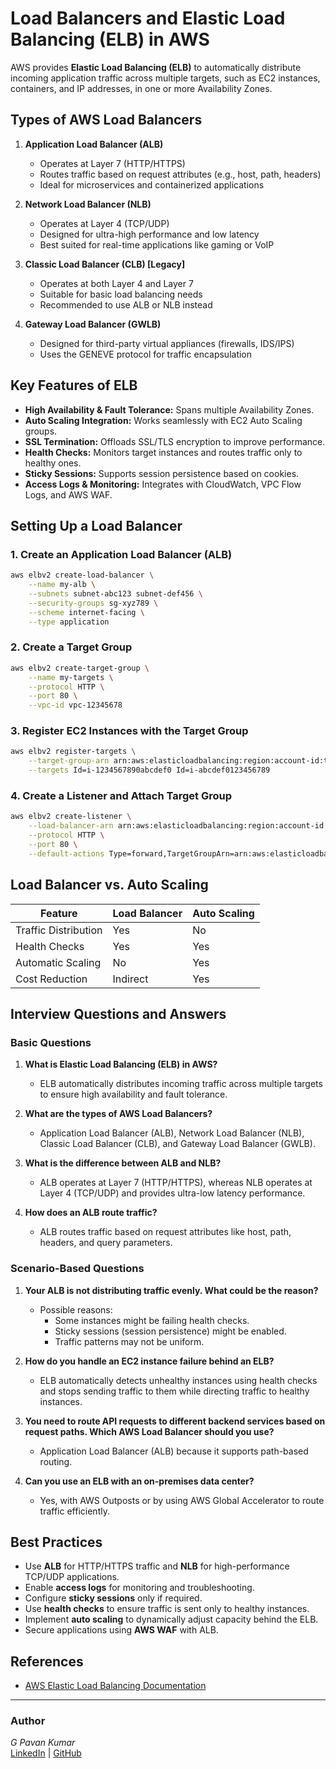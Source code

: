 # Load Balancers and Elastic Load Balancing (ELB) in AWS

AWS provides **Elastic Load Balancing (ELB)** to automatically distribute incoming application traffic across multiple targets, such as EC2 instances, containers, and IP addresses, in one or more Availability Zones.

## Types of AWS Load Balancers
1. **Application Load Balancer (ALB)**
   - Operates at Layer 7 (HTTP/HTTPS)
   - Routes traffic based on request attributes (e.g., host, path, headers)
   - Ideal for microservices and containerized applications

2. **Network Load Balancer (NLB)**
   - Operates at Layer 4 (TCP/UDP)
   - Designed for ultra-high performance and low latency
   - Best suited for real-time applications like gaming or VoIP

3. **Classic Load Balancer (CLB) [Legacy]**
   - Operates at both Layer 4 and Layer 7
   - Suitable for basic load balancing needs
   - Recommended to use ALB or NLB instead

4. **Gateway Load Balancer (GWLB)**
   - Designed for third-party virtual appliances (firewalls, IDS/IPS)
   - Uses the GENEVE protocol for traffic encapsulation

## Key Features of ELB
- **High Availability & Fault Tolerance:** Spans multiple Availability Zones.
- **Auto Scaling Integration:** Works seamlessly with EC2 Auto Scaling groups.
- **SSL Termination:** Offloads SSL/TLS encryption to improve performance.
- **Health Checks:** Monitors target instances and routes traffic only to healthy ones.
- **Sticky Sessions:** Supports session persistence based on cookies.
- **Access Logs & Monitoring:** Integrates with CloudWatch, VPC Flow Logs, and AWS WAF.

## Setting Up a Load Balancer
### 1. Create an Application Load Balancer (ALB)
```sh
aws elbv2 create-load-balancer \
    --name my-alb \
    --subnets subnet-abc123 subnet-def456 \
    --security-groups sg-xyz789 \
    --scheme internet-facing \
    --type application
```

### 2. Create a Target Group
```sh
aws elbv2 create-target-group \
    --name my-targets \
    --protocol HTTP \
    --port 80 \
    --vpc-id vpc-12345678
```

### 3. Register EC2 Instances with the Target Group
```sh
aws elbv2 register-targets \
    --target-group-arn arn:aws:elasticloadbalancing:region:account-id:targetgroup/my-targets/1234567890abcdef \
    --targets Id=i-1234567890abcdef0 Id=i-abcdef0123456789
```

### 4. Create a Listener and Attach Target Group
```sh
aws elbv2 create-listener \
    --load-balancer-arn arn:aws:elasticloadbalancing:region:account-id:loadbalancer/app/my-alb/1234567890abcdef \
    --protocol HTTP \
    --port 80 \
    --default-actions Type=forward,TargetGroupArn=arn:aws:elasticloadbalancing:region:account-id:targetgroup/my-targets/1234567890abcdef
```

## Load Balancer vs. Auto Scaling
| Feature         | Load Balancer | Auto Scaling |
|---------------|--------------|--------------|
| Traffic Distribution | Yes | No |
| Health Checks | Yes | Yes |
| Automatic Scaling | No | Yes |
| Cost Reduction | Indirect | Yes |

## Interview Questions and Answers
### Basic Questions
1. **What is Elastic Load Balancing (ELB) in AWS?**
   - ELB automatically distributes incoming traffic across multiple targets to ensure high availability and fault tolerance.

2. **What are the types of AWS Load Balancers?**
   - Application Load Balancer (ALB), Network Load Balancer (NLB), Classic Load Balancer (CLB), and Gateway Load Balancer (GWLB).

3. **What is the difference between ALB and NLB?**
   - ALB operates at Layer 7 (HTTP/HTTPS), whereas NLB operates at Layer 4 (TCP/UDP) and provides ultra-low latency performance.

4. **How does an ALB route traffic?**
   - ALB routes traffic based on request attributes like host, path, headers, and query parameters.

### Scenario-Based Questions
1. **Your ALB is not distributing traffic evenly. What could be the reason?**
   - Possible reasons:
     - Some instances might be failing health checks.
     - Sticky sessions (session persistence) might be enabled.
     - Traffic patterns may not be uniform.

2. **How do you handle an EC2 instance failure behind an ELB?**
   - ELB automatically detects unhealthy instances using health checks and stops sending traffic to them while directing traffic to healthy instances.

3. **You need to route API requests to different backend services based on request paths. Which AWS Load Balancer should you use?**
   - Application Load Balancer (ALB) because it supports path-based routing.

4. **Can you use an ELB with an on-premises data center?**
   - Yes, with AWS Outposts or by using AWS Global Accelerator to route traffic efficiently.

## Best Practices
- Use **ALB** for HTTP/HTTPS traffic and **NLB** for high-performance TCP/UDP applications.
- Enable **access logs** for monitoring and troubleshooting.
- Configure **sticky sessions** only if required.
- Use **health checks** to ensure traffic is sent only to healthy instances.
- Implement **auto scaling** to dynamically adjust capacity behind the ELB.
- Secure applications using **AWS WAF** with ALB.

## References
- [AWS Elastic Load Balancing Documentation](https://docs.aws.amazon.com/elasticloadbalancing/latest/userguide/)

---
### Author
*G Pavan Kumar*  
[LinkedIn](https://linkedin.com/in/gajulapavankumar27) | [GitHub](https://github.com/MrSRE/GPavanKumar)


